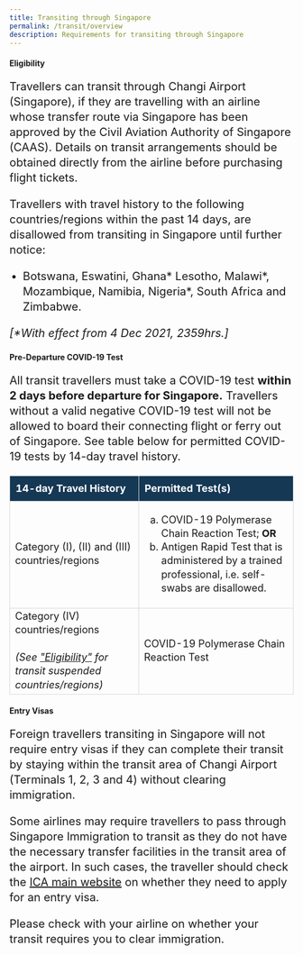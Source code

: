 ```yaml
---
title: Transiting through Singapore
permalink: /transit/overview
description: Requirements for transiting through Singapore
---
```

<div id="eligibility"></div>

#### Eligibility

<p style="font-size:20px; line-height:1.35;">Travellers can transit through Changi Airport (Singapore), if they are travelling with an airline whose transfer route via Singapore has been approved by the Civil Aviation Authority of Singapore (CAAS). Details on transit arrangements should be obtained directly from the airline before purchasing flight tickets.</p>

<p style="font-size:20px; line-height:1.35;">Travellers with travel history to the following countries/regions within the past 14 days, are disallowed from transiting in Singapore until further notice:</p>

<ol style="margin-top:15px; list-style-type:disc">
	   <li style="font-size:20px; line-height:1.35;">Botswana, Eswatini, Ghana* Lesotho, Malawi*, Mozambique, Namibia, Nigeria*, South Africa and Zimbabwe.</li>
							</ol> 
<p style="font-size:20px; line-height:1.35;"><i>[*With effect from 4 Dec 2021, 2359hrs.]</i></p>							

<div id="PDT"></div>

#### Pre-Departure COVID-19 Test

<!-- <p style="font-size:20px; line-height:1.35;">Transit travellers with a 14-day travel history to any <a href="/shn-and-swab-summary" target="_blank">Category (I) countries/regions</a> are <b>not</b> required to take a pre-departure COVID-19 test, 
	<b>only if their scheduled time of arrival is before 2 Dec 2359h SGT.</b></p>-->

<p style="font-size:20px; line-height:1.35;">All transit travellers must take a COVID-19 test <b>within 2 days before departure for Singapore.</b> Travellers without a valid negative COVID-19 test will not be allowed to board their connecting flight or ferry out of Singapore. See table below for permitted COVID-19 tests by 14-day travel history.</p>

<table>
<tbody>
	<tr>
<td style="font-size: 18px; border-left:1px solid #D8D8D8; border-right:1px solid #D8D8D8;border-top:1px solid #D8D8D8; border-bottom:1px solid #D8D8D8; text-align:left;vertical-align:middle;padding:10px; background-color:#153855;color:white; line-height:1.35;"><b>14-day Travel History</b></td>
    <td style="font-size: 18px; border-left:1px solid #D8D8D8; border-right:1px solid #D8D8D8;border-top:1px solid #D8D8D8; border-bottom:1px solid #D8D8D8; text-align:left;vertical-align:middle;padding:10px; background-color:#153855;color:white; line-height:1.35;"><b>Permitted Test(s)</b></td>
		</tr>
	<tr>
	<td style="font-size: 18px; border-left:1px solid #D8D8D8; border-right:1px solid #D8D8D8;border-top:1px solid #D8D8D8; border-bottom:1px solid #D8D8D8; text-align: left; vertical-align:middle; line-height:1.35;"> Category (I), (II) and (III) countries/regions
</td>
    	<td rowspan="1" style="font-size: 18px; border-left:1px solid #D8D8D8; border-right:1px solid #D8D8D8;border-top:1px solid #D8D8D8; border-bottom:1px solid #D8D8D8; text-align: left; vertical-align:middle; line-height:1.35;"> <ol style="list-style-type:lower-alpha">
        <li style="line-height:1.35; margin-top:0px; font-size:18px;">COVID-19 Polymerase Chain Reaction Test; <b>OR</b></li>
         <li style="line-height:1.35; margin-top:0px; font-size:18px;">Antigen Rapid Test that is administered by a trained professional, i.e. self-swabs are disallowed.</li>
        </ol>
</td>
	</tr>
  	<tr>
	<td style="font-size: 18px; border-left:1px solid #D8D8D8; border-right:1px solid #D8D8D8;border-top:1px solid #D8D8D8; border-bottom:1px solid #D8D8D8; text-align: left; vertical-align:middle; line-height:1.35;"> Category (IV) countries/regions <br><br> <i>(See <a href="#eligibility">"Eligibility"</a> for transit suspended countries/regions)</i>
</td>
    	<td style="font-size: 18px; border-left:1px solid #D8D8D8; border-right:1px solid #D8D8D8;border-top:1px solid #D8D8D8; border-bottom:1px solid #D8D8D8; text-align: left; vertical-align:middle; line-height:1.35;">COVID-19 Polymerase Chain Reaction Test</td>
	</tr>
	</tbody>
	</table>


#### Entry Visas

<p style="font-size:20px; line-height:1.35;">Foreign travellers transiting in Singapore will not require entry visas if they can complete their transit by staying within the transit area of Changi Airport (Terminals 1, 2, 3 and 4) without clearing immigration.</p>

<p style="font-size:20px; line-height:1.35;">Some airlines may require travellers to pass through Singapore Immigration to transit as they do not have the necessary transfer facilities in the transit area of the airport. In such cases, the traveller should check the  <a href="https://www.ica.gov.sg/enter-depart/entry_requirements/visa_requirements" target="_blank">ICA main website</a> on whether they need to apply for an entry visa.</p>

<p style="font-size:20px; line-height:1.35;">Please check with your airline on whether your transit requires you to clear immigration.</p>
